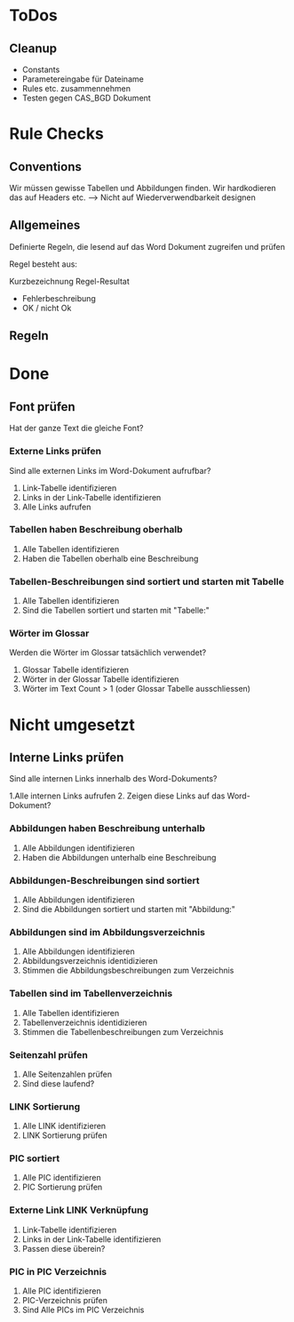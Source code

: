 # ToDos

## Cleanup

- Constants
- Parametereingabe für Dateiname
- Rules etc. zusammennehmen
- Testen gegen CAS_BGD Dokument


# Rule Checks

## Conventions

Wir müssen gewisse Tabellen und Abbildungen finden. Wir hardkodieren das auf Headers etc.
--> Nicht auf Wiederverwendbarkeit designen

## Allgemeines

Definierte Regeln, die lesend auf das Word Dokument zugreifen und prüfen

Regel besteht aus:

Kurzbezeichnung
Regel-Resultat
  - Fehlerbeschreibung
  - OK / nicht Ok

## Regeln


# Done

## Font prüfen

Hat der ganze Text die gleiche Font?

### Externe Links prüfen

Sind alle externen Links im Word-Dokument aufrufbar?

1. Link-Tabelle identifizieren
2. Links in der Link-Tabelle identifizieren
3. Alle Links aufrufen

### Tabellen haben Beschreibung oberhalb

1. Alle Tabellen identifizieren
2. Haben die Tabellen oberhalb eine Beschreibung

### Tabellen-Beschreibungen sind sortiert und starten mit Tabelle

1. Alle Tabellen identifizieren
2. Sind die Tabellen sortiert und starten mit "Tabelle:"

### Wörter im Glossar

Werden die Wörter im Glossar tatsächlich verwendet?

1. Glossar Tabelle identifizieren
2. Wörter in der Glossar Tabelle identifizieren
3. Wörter im Text Count > 1 (oder Glossar Tabelle ausschliessen)

# Nicht umgesetzt

## Interne Links prüfen

Sind alle internen Links innerhalb des Word-Dokuments?

1.Alle internen Links aufrufen
2. Zeigen diese Links auf das Word-Dokument?

### Abbildungen haben Beschreibung unterhalb

1. Alle Abbildungen identifizieren
2. Haben die Abbildungen unterhalb eine Beschreibung

### Abbildungen-Beschreibungen sind sortiert

1. Alle Abbildungen identifizieren
2. Sind die Abbildungen sortiert und starten mit "Abbildung:"

### Abbildungen sind im Abbildungsverzeichnis

1. Alle Abbildungen identifizieren
2. Abbildungsverzeichnis identidizieren
3. Stimmen die Abbildungsbeschreibungen zum Verzeichnis


### Tabellen sind im Tabellenverzeichnis

1. Alle Tabellen identifizieren
2. Tabellenverzeichnis identidizieren
3. Stimmen die Tabellenbeschreibungen zum Verzeichnis

### Seitenzahl prüfen

1. Alle Seitenzahlen prüfen
2. Sind diese laufend?


### LINK Sortierung

1. Alle LINK identifizieren
2. LINK Sortierung prüfen


### PIC sortiert

1. Alle PIC identifizieren
2. PIC Sortierung prüfen


### Externe Link LINK Verknüpfung

1. Link-Tabelle identifizieren
2. Links in der Link-Tabelle identifizieren
3. Passen diese überein?


### PIC in PIC Verzeichnis

1. Alle PIC identifizieren
2. PIC-Verzeichnis prüfen
3. Sind Alle PICs im PIC Verzeichnis
